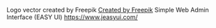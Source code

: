 Logo vector created by Freepik [Created by Freepik](https://www.freepik.com/free-photos-vectors/logo "Heading link")
Simple Web Admin Interface (EASY UI) https://www.jeasyui.com/
